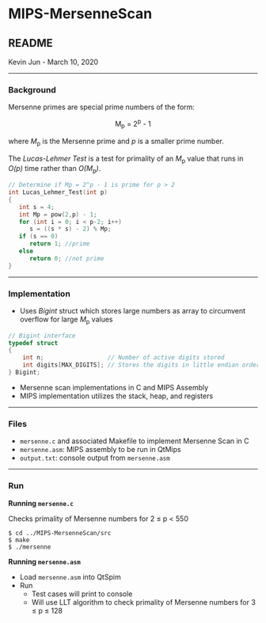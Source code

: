 # MIPS-MersenneScan
## README
Kevin Jun - March 10, 2020

---

### Background
Mersenne primes are special prime numbers of the form:

<p align="center">
   M<sub>p</sub> = 2<sup>p</sup> - 1
</p>

where *M*<sub>p</sub> is the Mersenne prime and *p* is a smaller prime number. 

The *Lucas-Lehmer Test* is a test for primality of an *M*<sub>p</sub> value that runs in *O(p)* time rather than *O(M*<sub>p</sub>*)*. 

```C
// Determine if Mp = 2^p - 1 is prime for p > 2
int Lucas_Lehmer_Test(int p)
{
   int s = 4;
   int Mp = pow(2,p) - 1;
   for (int i = 0; i < p-2; i++)
      s = ((s * s) - 2) % Mp;
   if (s == 0)
      return 1; //prime
   else
      return 0; //not prime
}
```

---

### Implementation
* Uses *Bigint* struct which stores large numbers as array to circumvent overflow for large *M*<sub>p</sub> values
```C
// Bigint interface
typedef struct
{
	int n;                  // Number of active digits stored
	int digits[MAX_DIGITS]; // Stores the digits in little endian order
} Bigint;
```
* Mersenne scan implementations in C and MIPS Assembly
* MIPS implementation utilizes the stack, heap, and registers

---

### Files
* `mersenne.c` and associated Makefile to implement Mersenne Scan in C
* `mersenne.asm`: MIPS assembly to be run in QtMips 
* `output.txt`: console output from `mersenne.asm`

---

### Run

**Running `mersenne.c`**

Checks primality of Mersenne numbers for 2 &le; p &lt; 550 
```
$ cd ../MIPS-MersenneScan/src
$ make
$ ./mersenne
```

**Running `mersenne.asm`**
* Load `mersenne.asm` into QtSpim
* Run
    * Test cases will print to console
    * Will use LLT algorithm to check primality of Mersenne numbers for 3 &le; p &le; 128 
